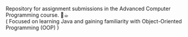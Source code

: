 Repository for assignment submissions in the Advanced Computer Programming course. 📖☕︎<br/>
( Focused on learning Java and gaining familiarity with Object-Oriented Programming (OOP) )
